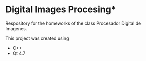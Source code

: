 # Digital Images Procesing*
Respository for the homeworks of the class Procesador Digital de Imagenes. 

This project was created using

* C++
* Qt 4.7 


